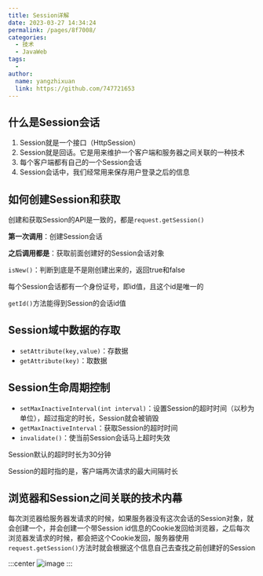 ```yaml
---
title: Session详解
date: 2023-03-27 14:34:24
permalink: /pages/8f7008/
categories:
  - 技术
  - JavaWeb
tags:
  - 
author: 
  name: yangzhixuan
  link: https://github.com/747721653
---
```

## 什么是Session会话

1. Session就是一个接口（HttpSession）
2. Session就是回话。它是用来维护一个客户端和服务器之间关联的一种技术
3. 每个客户端都有自己的一个Session会话
4. Session会话中，我们经常用来保存用户登录之后的信息



## 如何创建Session和获取

创建和获取Session的API是一致的，都是`request.getSession()`

**第一次调用**：创建Session会话

**之后调用都是**：获取前面创建好的Session会话对象



`isNew()`：判断到底是不是刚创建出来的，返回true和false



每个Session会话都有一个身份证号，即id值，且这个id是唯一的

`getId()`方法能得到Session的会话id值



## Session域中数据的存取

* `setAttribute(key,value)`：存数据
* `getAttribute(key)`：取数据



## Session生命周期控制

* `setMaxInactiveInterval(int interval)`：设置Session的超时时间（以秒为单位），超过指定的时长，Session就会被销毁
* `getMaxInactiveInterval`：获取Session的超时时间
* `invalidate()`：使当前Session会话马上超时失效

Session默认的超时时长为30分钟

Session的超时指的是，客户端两次请求的最大间隔时长



## 浏览器和Session之间关联的技术内幕

每次浏览器给服务器发请求的时候，如果服务器没有这次会话的Session对象，就会创建一个，并会创建一个带Session id信息的Cookie发回给浏览器，之后每次浏览器发请求的时候，都会把这个Cookie发回，服务器使用`request.getSession()`方法时就会根据这个信息自己去查找之前创建好的Session

:::center
![image](https://cdn.jsdelivr.net/gh/747721653/picx-images-hosting@master/javaweb/image.134g1kkosfkg.jpg)
:::
